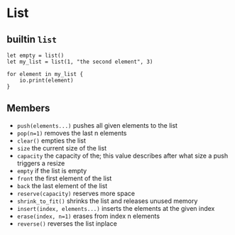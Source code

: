 # List

## builtin `list`

```bia
let empty = list()
let my_list = list(1, "the second element", 3)

for element in my_list {
	io.print(element)
}
```

## Members

- `push(elements...)` pushes all given elements to the list
- `pop(n=1)` removes the last n elements
- `clear()` empties the list
- `size` the current size of the list
- `capacity` the capacity of the; this value describes after what size a push triggers a resize
- `empty` if the list is empty
- `front` the first element of the list
- `back` the last element of the list
- `reserve(capacity)` reserves more space
- `shrink_to_fit()` shrinks the list and releases unused memory
- `insert(index, elements...)` inserts the elements at the given index
- `erase(index, n=1)` erases from index n elements
- `reverse()` reverses the list inplace
